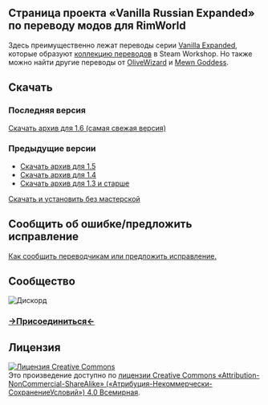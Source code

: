 ## Страница проекта «Vanilla Russian Expanded» по переводу модов для RimWorld

Здесь преимущественно лежат переводы серии [Vanilla Expanded](https://steamcommunity.com/sharedfiles/filedetails/?id=1884025115), которые образуют [коллекцию переводов](https://steamcommunity.com/sharedfiles/filedetails/?id=2127966899) в Steam Workshop. Но также можно найти другие переводы от [OliveWizard](https://steamcommunity.com/workshop/filedetails/?id=2363427920) и [Mewn Goddess](https://steamcommunity.com/sharedfiles/filedetails/?id=2967516461).


## Скачать
### Последняя версия
[Скачать архив для 1.6 (самая свежая версия)](https://github.com/OneCodeUnit/VanillaRussianExpanded/archive/refs/heads/main.zip)

### Предыдущие версии
- [Скачать архив для 1.5](https://github.com/OneCodeUnit/VanillaRussianExpanded/releases/tag/1.5)
- [Скачать архив для 1.4](https://github.com/OneCodeUnit/VanillaRussianExpanded/releases/tag/1.4)
- [Скачать архив для 1.3 и старше](https://github.com/OneCodeUnit/VanillaRussianExpanded/releases/tag/1.3)

[Скачать и установить без мастерской](https://github.com/OneCodeUnit/VanillaRussianExpanded/wiki/Установка)

## Сообщить об ошибке/предложить исправление
[Как сообщить переводчикам или предложить исправление.](https://github.com/OneCodeUnit/VanillaRussianExpanded/wiki/Предложение-изменений)

## Сообщество
![Дискорд](https://i.imgur.com/Y38pimP.png)
### [->Присоединиться<-](https://discord.gg/GB2e2VhgVE)

## Лицензия
<a rel="license" href="http://creativecommons.org/licenses/by-nc-sa/4.0/"><img alt="Лицензия Creative Commons" style="border-width:0" src="https://i.creativecommons.org/l/by-nc-sa/4.0/88x31.png" /></a><br />Это произведение доступно по <a rel="license" href="http://creativecommons.org/licenses/by-nc-sa/4.0/deed.ru">лицензии Creative Commons «Attribution-NonCommercial-ShareAlike» («Атрибуция-Некоммерчески-СохранениеУсловий») 4.0 Всемирная</a>.
